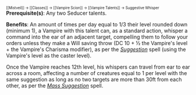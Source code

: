 <sup><sup>[[Mistveil]] → [[Classes]] → [[Vampire Scion]] → [[Vampire Talents]] → Suggestive Whisper</sup></sup>
**Prerequisite(s)**: Any two Seducer talents.

**Benefits**: An amount of times per day equal to 1/3 their level rounded down (minimum 1), a Vampire with this talent can, as a standard action, whisper a command into the ear of an adjacent target, compelling them to follow your orders unless they make a Will saving throw (DC 10 + ½ the Vampire's level + the Vampire's Charisma modifier), as per the *[Suggestion](https://www.d20pfsrd.com/magic/all-spells/s/suggestion/)* spell (using the Vampire's level as the caster level).

Once the Vampire reaches 12th level, his whispers can travel from ear to ear across a room, affecting a number of creatures equal to 1 per level with the same suggestion as long as no two targets are more than 30ft from each other, as per the *[Mass Suggestion](https://www.d20pfsrd.com/magic/all-spells/s/suggestion/)* spell. 